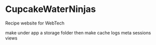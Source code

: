 # CupcakeWaterNinjas
Recipe website for WebTech




make under app a storage folder then make
cache
logs
meta
sessions
views
